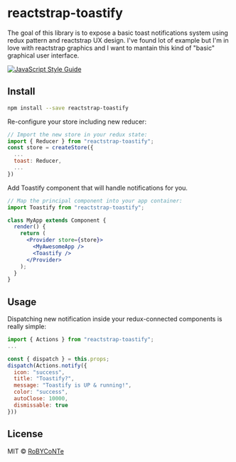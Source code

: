 # reactstrap-toastify

The goal of this library is to expose a basic toast notifications system using
redux pattern and reactstrap UX design. I've found lot of example but I'm in love with
reactstrap graphics and I want to mantain this kind of "basic" graphical user interface.

>

[![JavaScript Style Guide](https://img.shields.io/badge/code_style-standard-brightgreen.svg)](https://standardjs.com)

## Install

```bash
npm install --save reactstrap-toastify
```

Re-configure your store including new reducer:

```jsx
// Import the new store in your redux state:
import { Reducer } from "reactstrap-toastify";
const store = createStore({
  ...
  toast: Reducer,
  ...
})
```

Add Toastify component that will handle notifications for you.

```jsx
// Map the principal component into your app container:
import Toastify from "reactstrap-toastify";

class MyApp extends Component {
  render() {
    return (
      <Provider store={store}>
        <MyAwesomeApp />
        <Toastify />
      </Provider>
    );
  }
}
```

## Usage

Dispatching new notification inside your redux-connected components is really simple:

```jsx
import { Actions } from "reactstrap-toastify";
...

const { dispatch } = this.props;
dispatch(Actions.notify({
  icon: "success",
  title: "Toastify?",
  message: "Toastify is UP & running!",
  color: "success",
  autoClose: 10000,
  dismissable: true
}))

```

## License

MIT © [RoBYCoNTe](https://github.com/RoBYCoNTe)
